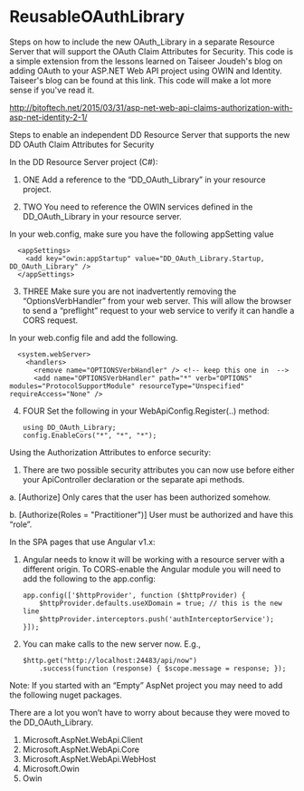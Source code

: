 # ReusableOAuthLibrary
Steps on how to include the new OAuth_Library in a separate Resource Server that will support the OAuth Claim Attributes for Security.  This code is a simple extension from the lessons learned on Taiseer Joudeh's blog on adding OAuth to your ASP.NET Web API project using OWIN and Identity.  Taiseer's blog can be found at this link.  This code will make a lot more sense if you've read it.

http://bitoftech.net/2015/03/31/asp-net-web-api-claims-authorization-with-asp-net-identity-2-1/

Steps to enable an independent DD Resource Server that supports the new DD OAuth Claim Attributes for Security

In the DD Resource Server project (C#):

1. ONE Add a reference to the “DD_OAuth_Library” in your resource project.

2. TWO You need to reference the OWIN services defined in the DD_OAuth_Library  in your resource server.

In your web.config, make sure you have the following appSetting value

      <appSettings>
        <add key="owin:appStartup" value="DD_OAuth_Library.Startup, DD_OAuth_Library" />
      </appSettings>
      
3. THREE Make sure you are not inadvertently removing the “OptionsVerbHandler” from your web server.  This will allow the browser to send a “preflight” request to your web service to verify it can handle a CORS request.

In your web.config file and add the following.

      <system.webServer>
        <handlers>
          <remove name="OPTIONSVerbHandler" /> <!-- keep this one in  -->
          <add name="OPTIONSVerbHandler" path="*" verb="OPTIONS" modules="ProtocolSupportModule" resourceType="Unspecified" requireAccess="None" />
          
4.  FOUR Set the following in your WebApiConfig.Register(..) method: 

        using DD_OAuth_Library;
        config.EnableCors("*", "*", "*");

Using the Authorization Attributes to enforce security:

1.	There are two possible security attributes you can now use before either your ApiController declaration or the separate api methods.

a.	[Authorize] Only cares that the user has been authorized somehow.

b.	[Authorize(Roles = "Practitioner")]  User must be authorized and have this “role”.

In the SPA pages that use Angular v1.x:

1.	Angular needs to know it will be working with a resource server with a different origin.  To CORS-enable the Angular module you will need to add the following to the app.config:

        app.config(['$httpProvider', function ($httpProvider) {
            $httpProvider.defaults.useXDomain = true; // this is the new line
            $httpProvider.interceptors.push('authInterceptorService');
        }]);
        
2.	You can make calls to the new server now. E.g., 

        $http.get("http://localhost:24483/api/now")
            .success(function (response) { $scope.message = response; });
            
Note: If you started with an “Empty” AspNet project you may need to add the following nuget packages. 

There are a lot you won’t have to worry about because they were moved to the DD_OAuth_Library.

1.	Microsoft.AspNet.WebApi.Client
2.	Microsoft.AspNet.WebApi.Core
3.	Microsoft.AspNet.WebApi.WebHost
4.	Microsoft.Owin
5.	Owin
